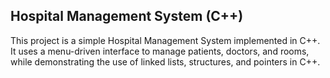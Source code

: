 ## Hospital Management System (C++)<br/>

This project is a simple Hospital Management System implemented in C++. It uses a menu-driven interface to manage patients, doctors, and rooms, while demonstrating the use of linked lists, structures, and pointers in C++.
